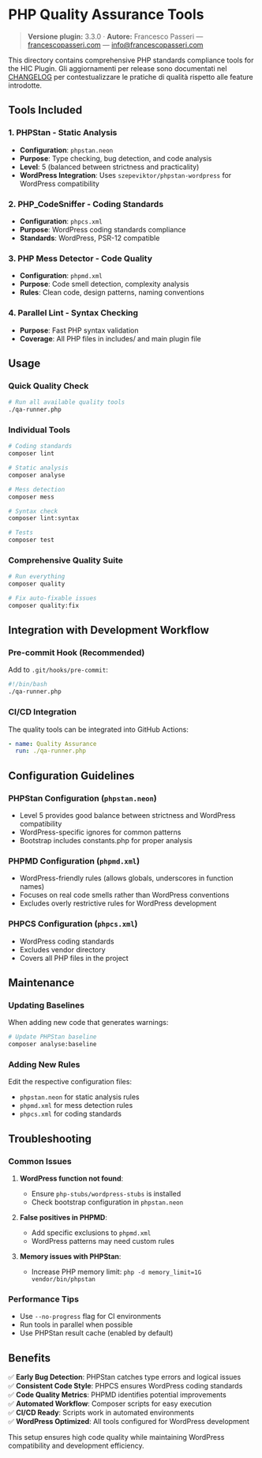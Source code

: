 # PHP Quality Assurance Tools

> **Versione plugin:** 3.3.0 · **Autore:** Francesco Passeri — [francescopasseri.com](https://francescopasseri.com) — [info@francescopasseri.com](mailto:info@francescopasseri.com)


This directory contains comprehensive PHP standards compliance tools for the HIC Plugin. Gli aggiornamenti per release sono documentati nel [CHANGELOG](../CHANGELOG.md) per contestualizzare le pratiche di qualità rispetto alle feature introdotte.

## Tools Included

### 1. PHPStan - Static Analysis
- **Configuration**: `phpstan.neon`
- **Purpose**: Type checking, bug detection, and code analysis
- **Level**: 5 (balanced between strictness and practicality)
- **WordPress Integration**: Uses `szepeviktor/phpstan-wordpress` for WordPress compatibility

### 2. PHP_CodeSniffer - Coding Standards
- **Configuration**: `phpcs.xml`
- **Purpose**: WordPress coding standards compliance
- **Standards**: WordPress, PSR-12 compatible

### 3. PHP Mess Detector - Code Quality
- **Configuration**: `phpmd.xml`
- **Purpose**: Code smell detection, complexity analysis
- **Rules**: Clean code, design patterns, naming conventions

### 4. Parallel Lint - Syntax Checking
- **Purpose**: Fast PHP syntax validation
- **Coverage**: All PHP files in includes/ and main plugin file

## Usage

### Quick Quality Check
```bash
# Run all available quality tools
./qa-runner.php
```

### Individual Tools
```bash
# Coding standards
composer lint

# Static analysis
composer analyse

# Mess detection
composer mess

# Syntax check
composer lint:syntax

# Tests
composer test
```

### Comprehensive Quality Suite
```bash
# Run everything
composer quality

# Fix auto-fixable issues
composer quality:fix
```

## Integration with Development Workflow

### Pre-commit Hook (Recommended)
Add to `.git/hooks/pre-commit`:
```bash
#!/bin/bash
./qa-runner.php
```

### CI/CD Integration
The quality tools can be integrated into GitHub Actions:
```yaml
- name: Quality Assurance
  run: ./qa-runner.php
```

## Configuration Guidelines

### PHPStan Configuration (`phpstan.neon`)
- Level 5 provides good balance between strictness and WordPress compatibility
- WordPress-specific ignores for common patterns
- Bootstrap includes constants.php for proper analysis

### PHPMD Configuration (`phpmd.xml`)
- WordPress-friendly rules (allows globals, underscores in function names)
- Focuses on real code smells rather than WordPress conventions
- Excludes overly restrictive rules for WordPress development

### PHPCS Configuration (`phpcs.xml`)
- WordPress coding standards
- Excludes vendor directory
- Covers all PHP files in the project

## Maintenance

### Updating Baselines
When adding new code that generates warnings:
```bash
# Update PHPStan baseline
composer analyse:baseline
```

### Adding New Rules
Edit the respective configuration files:
- `phpstan.neon` for static analysis rules
- `phpmd.xml` for mess detection rules
- `phpcs.xml` for coding standards

## Troubleshooting

### Common Issues

1. **WordPress function not found**: 
   - Ensure `php-stubs/wordpress-stubs` is installed
   - Check bootstrap configuration in `phpstan.neon`

2. **False positives in PHPMD**:
   - Add specific exclusions to `phpmd.xml`
   - WordPress patterns may need custom rules

3. **Memory issues with PHPStan**:
   - Increase PHP memory limit: `php -d memory_limit=1G vendor/bin/phpstan`

### Performance Tips

- Use `--no-progress` flag for CI environments
- Run tools in parallel when possible
- Use PHPStan result cache (enabled by default)

## Benefits

✅ **Early Bug Detection**: PHPStan catches type errors and logical issues  
✅ **Consistent Code Style**: PHPCS ensures WordPress coding standards  
✅ **Code Quality Metrics**: PHPMD identifies potential improvements  
✅ **Automated Workflow**: Composer scripts for easy execution  
✅ **CI/CD Ready**: Scripts work in automated environments  
✅ **WordPress Optimized**: All tools configured for WordPress development  

This setup ensures high code quality while maintaining WordPress compatibility and development efficiency.
